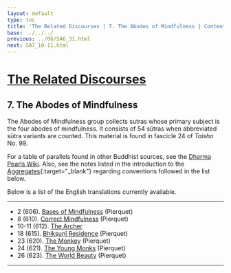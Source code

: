 ```yaml
---
layout: default
type: toc
title: 'The Related Discourses | 7. The Abodes of Mindfulness | Contents'
base: ../../../
previous: ../06/SA6_31.html
next: SA7_10-11.html
---
```


# [The Related Discourses](../index.html)
## 7. The Abodes of Mindfulness

The Abodes of Mindfulness group collects sutras whose primary subject is the four abodes of mindfulness. It consists of 54 sūtras when abbreviated sūtra variants are counted. This material is found in fascicle 24 of <em>Taisho</em> No. 99.

For a table of parallels found in other Buddhist sources, see the [Dharma Pearls Wiki](https://dharmapearls.net/dharmabase/index.php/Abodes_of_Mindfulness_Sa%E1%B9%83yukta). Also, see the notes listed in the introduction to the [Aggregates](../01/index.html){:target="_blank"} regarding conventions followed in the list below.

Below is a list of the English translations currently available.

---

<ul class="list-style-none">
  <li>2 (606). <a href="https://suttacentral.net/sa606/en/pierquet" target="_blank">Bases of Mindfulness</a> (Pierquet)</li>
      <!--
          <li>3. Planting a Tree <span class="links">[T 99.607]</span></li>
          <li>4. Planting a Tree <span class="links">[T 99.608]</span></li>
          <li>5. Planting a Tree <span class="links">[T 99.609]</span></li>
          <li>6. Planting a Tree <span class="links">[T 99.610]</span></li>
          <li>7. Planting a Tree <span class="links">[T 99.610]</span></li>
      -->
  <li>8 (610). <a href="https://suttacentral.net/sa610/en/pierquet" target="_blank">Correct Mindfulness</a> (Pierquet)</li>
      <!--
      <li>9. Subsiding <span class="links">[T 99.611]</span></li>-->
  <li>10-11 (612). <a href="SA7_10-11.html">The Archer</a></li>
      <!--    <li>11. Planting a Tree <span class="links">[T 99.612]</span></li>
          <li>12. Planting a Tree <span class="links">[T 99.613]</span></li>
          <li>13. Planting a Tree <span class="links">[T 99.613]</span></li>
          <li>14. Planting a Tree <span class="links">[T 99.613]</span></li>
          <li>15. Planting a Tree <span class="links">[T 99.613]</span></li>
          <li>16. Planting a Tree <span class="links">[T 99.613]</span></li>
          <li>17. Planting a Tree <span class="links">[T 99.614]</span></li>
      -->
  <li>18 (615). <a href="https://suttacentral.net/sa615/en/pierquet" target="_blank">Bhikṣuṇī Residence</a> (Pierquet)</li>
      <!--
          <li>19. The Realms <span class="links">[T 99.616]</span></li>
          <li>20. Planting a Tree <span class="links">[T 99.617]</span></li>
          <li>21. Planting a Tree <span class="links">[T 99.618]</span></li>
          <li>22. Planting a Tree <span class="links">[T 99.619]</span></li>
      -->
  <li>23 (620). <a href="https://suttacentral.net/sa620/en/pierquet" target="_blank">The Monkey</a> (Pierquet)</li>
  <li>24 (621). <a href="https://suttacentral.net/sa621/en/pierquet" target="_blank">The Young Monks</a> (Pierquet)</li>
      <!--
          <li>25. Planting a Tree <span class="links">[T 99.622]</span></li>
      -->
  <li>26 (623). <a href="https://suttacentral.net/sa623/en/pierquet" target="_blank">The World Beauty</a> (Pierquet)</li>
      <!--
          <li>27. Planting a Tree <span class="links">[T 99.624]</span></li>
          <li>28. Planting a Tree <span class="links">[T 99.624]</span></li>
          <li>29. Planting a Tree <span class="links">[T 99.625]</span></li>
          <li>30. Planting a Tree <span class="links">[T 99.626]</span></li>
          <li>31. Planting a Tree <span class="links">[T 99.627]</span></li>
          <li>32. Planting a Tree <span class="links">[T 99.628]</span></li>
          <li>33. Planting a Tree <span class="links">[T 99.629]</span></li>
          <li>34. Planting a Tree <span class="links">[T 99.630]</span></li>
          <li>35. Planting a Tree <span class="links">[T 99.631]</span></li>
          <li>36. Planting a Tree <span class="links">[T 99.632]</span></li>
          <li>37. Planting a Tree <span class="links">[T 99.633]</span></li>
          <li>38. Planting a Tree <span class="links">[T 99.634]</span></li>
          <li>39. Planting a Tree <span class="links">[T 99.634]</span></li>
          <li>40. Planting a Tree <span class="links">[T 99.634]</span></li>
          <li>41. Planting a Tree <span class="links">[T 99.634]</span></li>
          <li>42. Planting a Tree <span class="links">[T 99.634]</span></li>
          <li>43. Planting a Tree <span class="links">[T 99.634]</span></li>
          <li>44. Planting a Tree <span class="links">[T 99.634]</span></li>
          <li>45. Planting a Tree <span class="links">[T 99.634]</span></li>
          <li>46. Planting a Tree <span class="links">[T 99.635]</span></li>
          <li>47. Planting a Tree <span class="links">[T 99.635]</span></li>
          <li>48. Planting a Tree <span class="links">[T 99.635]</span></li>
          <li>49. Planting a Tree <span class="links">[T 99.635]</span></li>
          <li>50. Planting a Tree <span class="links">[T 99.635]</span></li>
          <li>51. Planting a Tree <span class="links">[T 99.636]</span></li>
          <li>52. Planting a Tree <span class="links">[T 99.637]</span></li>
          <li>53. Planting a Tree <span class="links">[T 99.638]</span></li>
          <li>54. Planting a Tree <span class="links">[T 99.639]</span></li>
      -->
</ul>

---